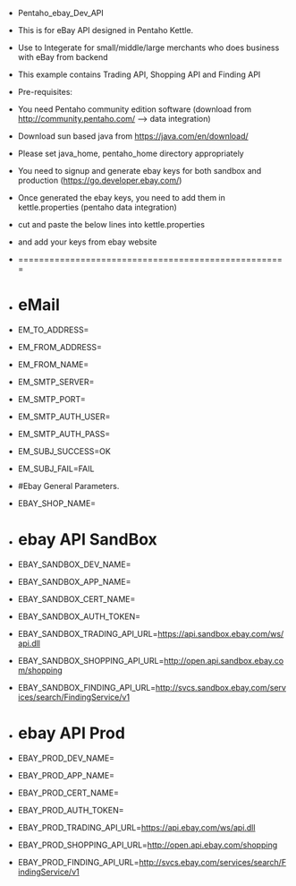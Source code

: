 * Pentaho_ebay_Dev_API
* This is for eBay API designed in Pentaho Kettle.  
* Use to Integerate for small/middle/large merchants who does business with eBay from backend
* This example contains Trading API, Shopping API and Finding API

* Pre-requisites:
* You need Pentaho community edition software  (download from http://community.pentaho.com/  --> data integration)
* Download sun based java from https://java.com/en/download/
* Please set java_home, pentaho_home directory appropriately
* You need to signup and generate ebay keys for both sandbox and production  (https://go.developer.ebay.com/)
* Once generated the ebay keys, you need to add them in kettle.properties (pentaho data integration)

* cut and paste the below lines into kettle.properties 
* and add your keys from ebay website
* ====================================================
* # eMail 
* EM_TO_ADDRESS=<your company email>
* EM_FROM_ADDRESS=<your company email>
* EM_FROM_NAME=<your email name>
* EM_SMTP_SERVER=<your email server>
* EM_SMTP_PORT=<your email port>
* EM_SMTP_AUTH_USER=
* EM_SMTP_AUTH_PASS=
* EM_SUBJ_SUCCESS=OK
* EM_SUBJ_FAIL=FAIL

* #Ebay General Parameters.
* EBAY_SHOP_NAME=<Your shop Name>

* # ebay API SandBox
* EBAY_SANDBOX_DEV_NAME=<You Sandbox Dev ID>
* EBAY_SANDBOX_APP_NAME=<Your Sandbox App ID>
* EBAY_SANDBOX_CERT_NAME=<Your Sandbox Cert ID> 
* EBAY_SANDBOX_AUTH_TOKEN=<Your Sandbox Auth Token>
* EBAY_SANDBOX_TRADING_API_URL=https://api.sandbox.ebay.com/ws/api.dll
* EBAY_SANDBOX_SHOPPING_API_URL=http://open.api.sandbox.ebay.com/shopping
* EBAY_SANDBOX_FINDING_API_URL=http://svcs.sandbox.ebay.com/services/search/FindingService/v1


* # ebay API Prod
* EBAY_PROD_DEV_NAME=<You Prod Dev ID>
* EBAY_PROD_APP_NAME=<Your Prod App ID>
* EBAY_PROD_CERT_NAME=<Your Prod Cert ID> 
* EBAY_PROD_AUTH_TOKEN=<Your Prod Auth Token>
* EBAY_PROD_TRADING_API_URL=https://api.ebay.com/ws/api.dll
* EBAY_PROD_SHOPPING_API_URL=http://open.api.ebay.com/shopping
* EBAY_PROD_FINDING_API_URL=http://svcs.ebay.com/services/search/FindingService/v1





